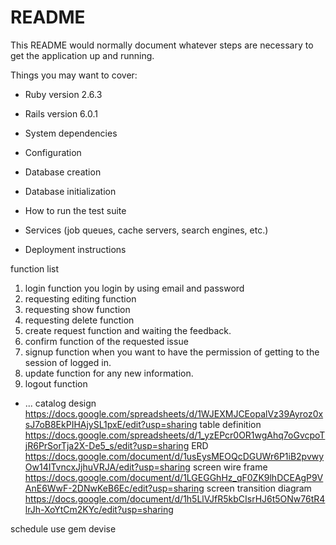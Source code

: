 # README

This README would normally document whatever steps are necessary to get the
application up and running.

Things you may want to cover:

* Ruby version 2.6.3
* Rails version 6.0.1



* System dependencies

* Configuration

* Database creation

* Database initialization

* How to run the test suite

* Services (job queues, cache servers, search engines, etc.)

* Deployment instructions
     
 function list

1. login function you login by using email and password
2. requesting editing function	
3. requesting show function	
4. requesting delete function	
5. create request function and waiting the feedback.	
6. confirm function	of the requested issue
7. signup  function	when you want to have the permission 
   of getting to the session of logged in.
8. update function for any new information.
9. logout function
	

* ...
             	catalog design	
https://docs.google.com/spreadsheets/d/1WJEXMJCEopalVz39Ayroz0xsJ7oB8EkPIHAjySL1pxE/edit?usp=sharing
                	table definition	
https://docs.google.com/spreadsheets/d/1_yzEPcr0OR1wgAhq7oGvcpoTjR6PrSorTja2X-De5_s/edit?usp=sharing
                       ERD
https://docs.google.com/document/d/1usEysMEOQcDGUWr6P1iB2pvwyOw14ITvncxJjhuVRJA/edit?usp=sharing
                        screen wire frame
https://docs.google.com/document/d/1LGEGGhHz_qF0ZK9lhDCEAgP9VAnE6WwF-2DNwKeB6Ec/edit?usp=sharing
                        screen transition diagram
https://docs.google.com/document/d/1h5LlVJfR5kbCIsrHJ6t5ONw76tR4lrJh-XoYtCm2KYc/edit?usp=sharing

schedule use gem
  devise